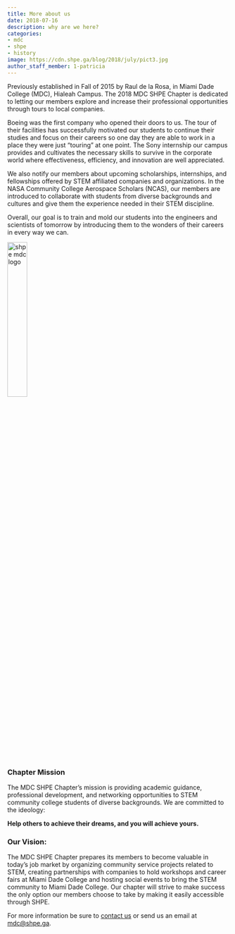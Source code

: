 ```yaml
---
title: More about us
date: 2018-07-16
description: why are we here?
categories:
- mdc
- shpe
- history
image: https://cdn.shpe.ga/blog/2018/july/pict3.jpg
author_staff_member: 1-patricia
---
```


Previously established in Fall of 2015 by Raul de la Rosa, in Miami Dade College (MDC), Hialeah Campus.
The 2018 MDC SHPE Chapter is dedicated to letting our members explore and increase their professional opportunities through tours to local companies. 

 Boeing was the first company who opened their doors to us.
 The tour of their facilities has successfully motivated our students to continue their studies
 and focus on their careers so one day they are able to work in a place they were just “touring” at one point.
 The Sony internship our campus provides and cultivates the necessary skills to survive in the corporate
 world where effectiveness, efficiency, and innovation are well appreciated. 
 
 
 We also notify our members about upcoming scholarships, internships, and fellowships offered by STEM
 affiliated companies and organizations. In the NASA Community College Aerospace Scholars (NCAS), our
 members are introduced to collaborate with students from diverse backgrounds and cultures and give
 them the experience needed in their STEM discipline. 
 
 Overall, our goal is to train and mold our students into the engineers and scientists of tomorrow
 by introducing them to the wonders of their careers in every way we can.


<img src="https://cdn.shpe.ga/shpe-mdc.svg" alt="shpe mdc logo" width="30%">

### Chapter Mission
 
The MDC SHPE Chapter’s mission is providing academic guidance, professional development,
and networking opportunities to STEM community college students of diverse backgrounds. 
We are committed to the ideology: 

**Help others to achieve their dreams, and you will achieve yours.**

### Our Vision: 

The MDC SHPE Chapter prepares its members to become valuable in today’s job market
by organizing community service projects related to STEM, creating partnerships with
companies to hold workshops and career fairs at Miami Dade College and hosting social
events to bring the STEM community to Miami Dade College. Our chapter will strive to make
success the only option our members choose to take by making it easily accessible through SHPE.


For more information be sure to [contact us](https://shpe.ga/contact/) or send us an email at [mdc@shpe.ga](mailto:mdc@shpe.ga).
